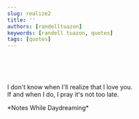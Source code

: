```yaml
---
slug: realize2
title: ''
authors: [randelltuazon]
keywords: [randell tuazon, quotes]
tags: [quotes]
---
```


<br/><br/><br/>

I don't know when I'll realize that I love you.  
If and when I do, I pray it's not too late.  

<footer>
  <div class="text-xs mt-2 text-stone-500">*Notes While Daydreaming*</div>
</footer>
